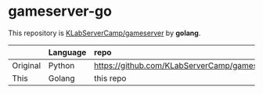 # gameserver-go

This repository is [KLabServerCamp/gameserver](https://github.com/KLabServerCamp/gameserver) by **golang**.

|          | Language | repo |
|:--       |:--       |:--   |
| Original | Python   | <https://github.com/KLabServerCamp/gameserver> |
| This     | Golang   | this repo |
